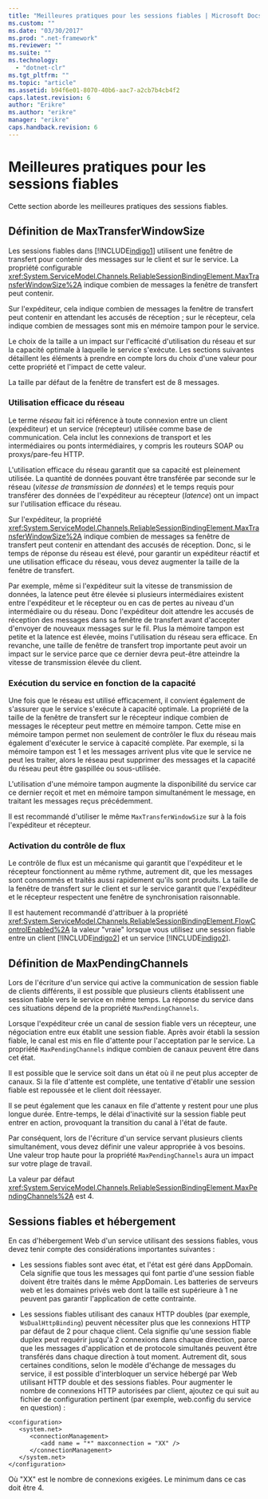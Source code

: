 ```yaml
---
title: "Meilleures pratiques pour les sessions fiables | Microsoft Docs"
ms.custom: ""
ms.date: "03/30/2017"
ms.prod: ".net-framework"
ms.reviewer: ""
ms.suite: ""
ms.technology: 
  - "dotnet-clr"
ms.tgt_pltfrm: ""
ms.topic: "article"
ms.assetid: b94f6e01-8070-40b6-aac7-a2cb7b4cb4f2
caps.latest.revision: 6
author: "Erikre"
ms.author: "erikre"
manager: "erikre"
caps.handback.revision: 6
---
```

# Meilleures pratiques pour les sessions fiables
Cette section aborde les meilleures pratiques des sessions fiables.  
  
## Définition de MaxTransferWindowSize  
 Les sessions fiables dans [!INCLUDE[indigo1](../../../../includes/indigo1-md.md)] utilisent une fenêtre de transfert pour contenir des messages sur le client et sur le service.  La propriété configurable <xref:System.ServiceModel.Channels.ReliableSessionBindingElement.MaxTransferWindowSize%2A> indique combien de messages la fenêtre de transfert peut contenir.  
  
 Sur l'expéditeur, cela indique combien de messages la fenêtre de transfert peut contenir en attendant les accusés de réception ; sur le récepteur, cela indique combien de messages sont mis en mémoire tampon pour le service.  
  
 Le choix de la taille a un impact sur l'efficacité d'utilisation du réseau et sur la capacité optimale à laquelle le service s'exécute.  Les sections suivantes détaillent les éléments à prendre en compte lors du choix d'une valeur pour cette propriété et l'impact de cette valeur.  
  
 La taille par défaut de la fenêtre de transfert est de 8 messages.  
  
### Utilisation efficace du réseau  
 Le terme *réseau* fait ici référence à toute connexion entre un client \(expéditeur\) et un service \(récepteur\) utilisée comme base de communication.  Cela inclut les connexions de transport et les intermédiaires ou ponts intermédiaires, y compris les routeurs SOAP ou proxys\/pare\-feu HTTP.  
  
 L'utilisation efficace du réseau garantit que sa capacité est pleinement utilisée.  La quantité de données pouvant être transférée par seconde sur le réseau \(*vitesse de transmission de données*\) et le temps requis pour transférer des données de l'expéditeur au récepteur \(*latence*\) ont un impact sur l'utilisation efficace du réseau.  
  
 Sur l'expéditeur, la propriété <xref:System.ServiceModel.Channels.ReliableSessionBindingElement.MaxTransferWindowSize%2A> indique combien de messages sa fenêtre de transfert peut contenir en attendant des accusés de réception.  Donc, si le temps de réponse du réseau est élevé, pour garantir un expéditeur réactif et une utilisation efficace du réseau, vous devez augmenter la taille de la fenêtre de transfert.  
  
 Par exemple, même si l'expéditeur suit la vitesse de transmission de données, la latence peut être élevée si plusieurs intermédiaires existent entre l'expéditeur et le récepteur ou en cas de pertes au niveau d'un intermédiaire ou du réseau.  Donc l'expéditeur doit attendre les accusés de réception des messages dans sa fenêtre de transfert avant d'accepter d'envoyer de nouveaux messages sur le fil.  Plus la mémoire tampon est petite et la latence est élevée, moins l'utilisation du réseau sera efficace.  En revanche, une taille de fenêtre de transfert trop importante peut avoir un impact sur le service parce que ce dernier devra peut\-être atteindre la vitesse de transmission élevée du client.  
  
### Exécution du service en fonction de la capacité  
 Une fois que le réseau est utilisé efficacement, il convient également de s'assurer que le service s'exécute à capacité optimale.  La propriété de la taille de la fenêtre de transfert sur le récepteur indique combien de messages le récepteur peut mettre en mémoire tampon.  Cette mise en mémoire tampon permet non seulement de contrôler le flux du réseau mais également d'exécuter le service à capacité complète.  Par exemple, si la mémoire tampon est 1 et les messages arrivent plus vite que le service ne peut les traiter, alors le réseau peut supprimer des messages et la capacité du réseau peut être gaspillée ou sous\-utilisée.  
  
 L'utilisation d'une mémoire tampon augmente la disponibilité du service car ce dernier reçoit et met en mémoire tampon simultanément le message, en traitant les messages reçus précédemment.  
  
 Il est recommandé d'utiliser le même `MaxTransferWindowSize` sur à la fois l'expéditeur et récepteur.  
  
### Activation du contrôle de flux  
 Le contrôle de flux est un mécanisme qui garantit que l'expéditeur et le récepteur fonctionnent au même rythme, autrement dit, que les messages sont consommés et traités aussi rapidement qu'ils sont produits.  La taille de la fenêtre de transfert sur le client et sur le service garantit que l'expéditeur et le récepteur respectent une fenêtre de synchronisation raisonnable.  
  
 Il est hautement recommandé d'attribuer à la propriété <xref:System.ServiceModel.Channels.ReliableSessionBindingElement.FlowControlEnabled%2A> la valeur "vraie" lorsque vous utilisez une session fiable entre un client [!INCLUDE[indigo2](../../../../includes/indigo2-md.md)] et un service [!INCLUDE[indigo2](../../../../includes/indigo2-md.md)].  
  
## Définition de MaxPendingChannels  
 Lors de l'écriture d'un service qui active la communication de session fiable de clients différents, il est possible que plusieurs clients établissent une session fiable vers le service en même temps.  La réponse du service dans ces situations dépend de la propriété `MaxPendingChannels`.  
  
 Lorsque l'expéditeur crée un canal de session fiable vers un récepteur, une négociation entre eux établit une session fiable.  Après avoir établi la session fiable, le canal est mis en file d'attente pour l'acceptation par le service.  La propriété `MaxPendingChannels` indique combien de canaux peuvent être dans cet état.  
  
 Il est possible que le service soit dans un état où il ne peut plus accepter de canaux.  Si la file d'attente est complète, une tentative d'établir une session fiable est repoussée et le client doit réessayer.  
  
 Il se peut également que les canaux en file d'attente y restent pour une plus longue durée.  Entre\-temps, le délai d'inactivité sur la session fiable peut entrer en action, provoquant la transition du canal à l'état de faute.  
  
 Par conséquent, lors de l'écriture d'un service servant plusieurs clients simultanément, vous devez définir une valeur appropriée à vos besoins.  Une valeur trop haute pour la propriété `MaxPendingChannels` aura un impact sur votre plage de travail.  
  
 La valeur par défaut <xref:System.ServiceModel.Channels.ReliableSessionBindingElement.MaxPendingChannels%2A> est 4.  
  
## Sessions fiables et hébergement  
 En cas d'hébergement Web d'un service utilisant des sessions fiables, vous devez tenir compte des considérations importantes suivantes :  
  
-   Les sessions fiables sont avec état, et l'état est géré dans AppDomain.  Cela signifie que tous les messages qui font partie d'une session fiable doivent être traités dans le même AppDomain.  Les batteries de serveurs web et les domaines privés web dont la taille est supérieure à 1 ne peuvent pas garantir l'application de cette contrainte.  
  
-   Les sessions fiables utilisant des canaux HTTP doubles \(par exemple, `WsDualHttpBinding`\) peuvent nécessiter plus que les connexions HTTP par défaut de 2 pour chaque client.  Cela signifie qu'une session fiable duplex peut requérir jusqu'à 2 connexions dans chaque direction, parce que les messages d'application et de protocole simultanés peuvent être transférés dans chaque direction à tout moment.  Autrement dit, sous certaines conditions, selon le modèle d'échange de messages du service, il est possible d'interbloquer un service hébergé par Web utilisant HTTP double et des sessions fiables.  Pour augmenter le nombre de connexions HTTP autorisées par client, ajoutez ce qui suit au fichier de configuration pertinent \(par exemple, web.config du service en question\) :  
  
```  
<configuration>  
   <system.net>  
      <connectionManagement>  
         <add name = "*" maxconnection = "XX" />  
      </connectionManagement>  
   </system.net>  
</configuration>  
```  
  
 Où "XX" est le nombre de connexions exigées.  Le minimum dans ce cas doit être 4.